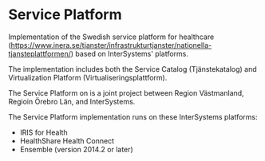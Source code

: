 Service Platform
=================

Implementation of the Swedish service platform for healthcare (https://www.inera.se/tjanster/infrastrukturtjanster/nationella-tjansteplattformen/) based on InterSystems' platforms.

The implementation includes both the Service Catalog (Tjänstekatalog) and Virtualization Platform (Virtualiseringsplattform).

The Service Platform on is a joint project between Region Västmanland, Regioin Örebro Län, and InterSystems.

The Service Platform implementation runs on these InterSystems platforms:
- IRIS for Health
- HealthShare Health Connect
- Ensemble (version 2014.2 or later)
